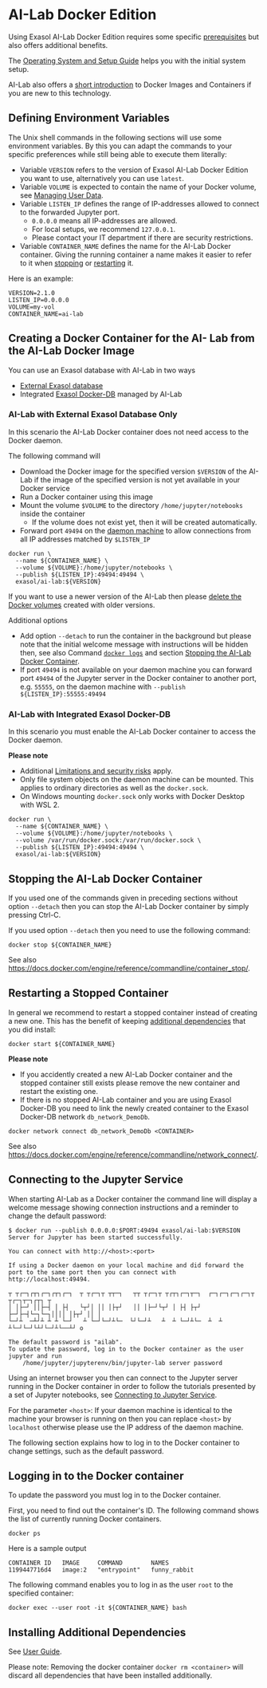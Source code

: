 # AI-Lab Docker Edition

Using Exasol AI-Lab Docker Edition requires some specific [prerequisites](prerequisites.md) but also offers additional benefits.

The [Operating System and Setup Guide](prerequisites.md#operating-systems-and-setups) helps you with the initial system setup.

AI-Lab also offers a [short introduction](intro.md) to Docker Images and Containers if you are new to this technology.

## Defining Environment Variables

The Unix shell commands in the following sections will use some environment variables. By this you can adapt the commands to your specific preferences while still being able to execute them literally:
* Variable `VERSION` refers to the version of Exasol AI-Lab Docker Edition you want to use, alternatively you can use `latest`.
* Variable `VOLUME` is expected to contain the name of your Docker volume, see [Managing User Data](managing-user-data.md).
* Variable `LISTEN_IP` defines the range of IP-addresses allowed to connect to the forwarded Jupyter port.
  * `0.0.0.0` means all IP-addresses are allowed.
  * For local setups, we recommend `127.0.0.1`.
  * Please contact your IT department if there are security restrictions.
* Variable `CONTAINER_NAME` defines the name for the AI-Lab Docker container. Giving the running container a name makes it easier to refer to it when [stopping](#stopping-the-ai-lab-docker-container) or [restarting](#restarting-a-stopped-container) it.

Here is an example:

```shell
VERSION=2.1.0
LISTEN_IP=0.0.0.0
VOLUME=my-vol
CONTAINER_NAME=ai-lab
```

## Creating a Docker Container for the AI- Lab from the AI-Lab Docker Image

You can use an Exasol database with AI-Lab in two ways
* [External Exasol database](#ai-lab-with-external-exasol-database-only)
* Integrated [Exasol Docker-DB](#ai-lab-with-integrated-exasol-docker-db) managed by AI-Lab

### AI-Lab with External Exasol Database Only

In this scenario the AI-Lab Docker container does not need access to the Docker daemon.

The following command will
* Download the Docker image for the specified version `$VERSION` of the AI-Lab if the image of the specified version is not yet available in your Docker service
* Run a Docker container using this image
* Mount the volume `$VOLUME` to the directory `/home/jupyter/notebooks` inside the container
  * If the volume does not exist yet, then it will be created automatically.
* Forward port `49494` on the [daemon machine](prerequisites.md) to allow connections from all IP addresses matched by `$LISTEN_IP`

```shell
docker run \
  --name ${CONTAINER_NAME} \
  --volume ${VOLUME}:/home/jupyter/notebooks \
  --publish ${LISTEN_IP}:49494:49494 \
  exasol/ai-lab:${VERSION}
```

If you want to use a newer version of the AI-Lab then please [delete the Docker volumes](managing-user-data.md#replacing-the-docker-volume) created with older versions.

Additional options
* Add option `--detach` to run the container in the background but please note that the initial welcome message with instructions will be hidden then, see also Command [`docker logs`](https://docs.docker.com/engine/reference/commandline/container_logs/) and section [Stopping the AI-Lab Docker Container](#stopping-the-ai-lab-docker-container).
* If port `49494` is not available on your daemon machine you can forward port `49494` of the Jupyter server in the Docker container to another port, e.g. `55555`, on the daemon machine with `--publish ${LISTEN_IP}:55555:49494`

### AI-Lab with Integrated Exasol Docker-DB

In this scenario you must enable the AI-Lab Docker container to access the Docker daemon.

**Please note**
* Additional [Limitations and security risks](prerequisites.md#enabling-exasol-ai-lab-to-use-docker-features) apply.
* Only file system objects on the daemon machine can be mounted. This applies to ordinary directories as well as the `docker.sock`.
* On Windows mounting `docker.sock` only works with Docker Desktop with WSL 2.
```shell
docker run \
  --name ${CONTAINER_NAME} \
  --volume ${VOLUME}:/home/jupyter/notebooks \
  --volume /var/run/docker.sock:/var/run/docker.sock \
  --publish ${LISTEN_IP}:49494:49494 \
  exasol/ai-lab:${VERSION}
```

## Stopping the AI-Lab Docker Container

If you used one of the commands given in preceding sections without option `--detach` then you can stop the AI-Lab Docker container by simply pressing Ctrl-C.

If you used option `--detach` then you need to use the following command:

```shell
docker stop ${CONTAINER_NAME}
```

See also https://docs.docker.com/engine/reference/commandline/container_stop/.

## Restarting a Stopped Container

In general we recommend to restart a stopped container instead of creating a new one. This has the benefit of keeping [additional dependencies](#installing-additional-dependencies) that you did install:

```shell
docker start ${CONTAINER_NAME}
```

**Please note**
* If you accidently created a new AI-Lab Docker container and the stopped container still exists please remove the new container and restart the existing one.
* If there is no stopped AI-Lab container and you are using Exasol Docker-DB you need to link the newly created container to the Exasol Docker-DB network `db_network_DemoDb`.

```shell
docker network connect db_network_DemoDb <CONTAINER>
```

See also https://docs.docker.com/engine/reference/commandline/network_connect/.

## Connecting to the Jupyter Service

When starting AI-Lab as a Docker container the command line will display a welcome message showing connection instructions and a reminder to change the default password:

```
$ docker run --publish 0.0.0.0:$PORT:49494 exasol/ai-lab:$VERSION
Server for Jupyter has been started successfully.

You can connect with http://<host>:<port>

If using a Docker daemon on your local machine and did forward the
port to the same port then you can connect with http://localhost:49494.

┬ ┬┌─┐┌┬┐┌─┐┌┬┐┌─┐  ┬ ┬┌─┐┬ ┬┬─┐   ┬┬ ┬┌─┐┬ ┬┌┬┐┌─┐┬─┐  ┌─┐┌─┐┌─┐┌─┐┬ ┬┌─┐┬─┐┌┬┐ ┬
│ │├─┘ ││├─┤ │ ├┤   └┬┘│ ││ │├┬┘   ││ │├─┘└┬┘ │ ├┤ ├┬┘  ├─┘├─┤└─┐└─┐││││ │├┬┘ ││ │
└─┘┴  ─┴┘┴ ┴ ┴ └─┘   ┴ └─┘└─┘┴└─  └┘└─┘┴   ┴  ┴ └─┘┴└─  ┴  ┴ ┴└─┘└─┘└┴┘└─┘┴└──┴┘ o

The default password is "ailab".
To update the password, log in to the Docker container as the user jupyter and run
    /home/jupyter/jupyterenv/bin/jupyter-lab server password
```

Using an internet browser you then can connect to the Jupyter server running in the Docker container in order to follow the tutorials presented by a set of Jupyter notebooks, see [Connecting to Jupyter Service](../jupyter.md#open-jupyter-in-your-browser).

For the parameter `<host>`: If your daemon machine is identical to the machine your browser is running on then you can replace `<host>` by `localhost` otherwise please use the IP address of the daemon machine.

The following section explains how to log in to the Docker container to change settings, such as the default password.

## Logging in to the Docker container

To update the password you must log in to the Docker container.

First, you need to find out the container's ID. The following command shows the list of currently running Docker containers.

```shell
docker ps
```

Here is a sample output

```
CONTAINER ID   IMAGE     COMMAND        NAMES
1199447716d4   image:2   "entrypoint"   funny_rabbit
```

The following command enables you to log in as the user `root` to the specified container:

```shell
docker exec --user root -it ${CONTAINER_NAME} bash
```

## Installing Additional Dependencies

See [User Guide](../jupyter.md#installing-additional-dependencies).

Please note: Removing the docker container `docker rm <container>` will discard all dependencies that have been installed additionally.
